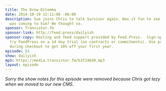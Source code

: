 ```yaml
---
title: The Drew Dilemma
date: 2014-10-19 12:11:00 -06:00
description: Sue joins Chris to talk Survivor again. Was it fun to see Drew get what
  was coming to him? We thought so.
sponsor: Transistor.fm
sponsor-link: http://feed.press/dailyish
sponsor-copy: Hosting and feed support provided by Feed.Press.  Sign-up today and
  try FeedPress on a 14 day trial (no contracts or commitments). Use promo code "dailyish"
  during checkout to get 10% off your first year.
episode: 51
show: dailyish
mp3: https://media.transistor.fm/b3f246d9.mp3
layout: episode
---
```


<em>Sorry the show notes for this episode were removed because Chris got lazy when we moved to our new CMS</em>.
